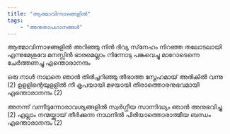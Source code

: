```yaml
---
title: "ആത്മാവിന്നാഴങ്ങളില്‍"
tags:
    - "അനുതാപഗാനങ്ങൾ"
---
```

ആത്മാവിന്നാഴങ്ങളില്‍ അറിഞ്ഞു നിന്‍ ദിവ്യ സ്‌നേഹം
നിറഞ്ഞ തലോടലായി എന്നുമേശുവേ
മനസ്സിന്‍ ഭാരമെല്ലാം നിന്നോടു പങ്കുവെച്ചു
മാറോടെന്നെ ചേര്‍ത്തണച്ചു എന്തൊരാനന്ദം

ഒരു നാള്‍ നാഥനെ ഞാന്‍ തിരിച്ചറിഞ്ഞു
തീരാത്ത സ്നേഹമായ്‌ അരികില്‍ വന്നു (2)
ഉളളിന്റെയുളളില്‍ നീ കൃപയായി മഴയായി
തീരാത്തൊരനുഭവമായീ
എന്തൊരാനന്ദം (2)

അനന്ന്‌ വന്നീടുന്നോരാവശ്യങ്ങളില്‍
സ്വര്‍ഗ്ഗീയ സാന്നിദ്ധ്യം ഞാന്‍ അനുഭവിച്ചു (2)
എല്ലാം നന്മയ്ക്കായ്‌ തീര്‍ക്കുന്ന നാഥനില്‍
പിരിയാത്തൊരാത്മീയ ബന്ധം
എന്തൊരാനന്ദം (2)

